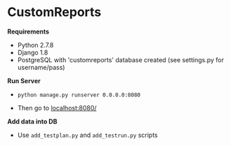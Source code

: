 # CustomReports

**Requirements**
	
- Python 2.7.8
- Django 1.8
- PostgreSQL with 'customreports' database created (see settings.py for username/pass)


**Run Server**

- `python manage.py runserver 0.0.0.0:8080`

- Then go to [localhost:8080/](http://localhost:8080/)

**Add data into DB**

- Use `add_testplan.py` and `add_testrun.py` scripts

